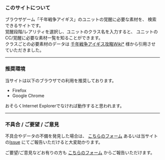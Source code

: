 ### このサイトについて
ブラウザゲーム「千年戦争アイギス」のユニットの覚醒に必要な素材を、
検索できるサイトです。  
覚醒段階/レアリティを選択し、ユニットのクラス名を入力すると、
ユニットのCC/覚醒に必要な素材一覧を知ることができます。  
クラスごとの必要素材のデータは
[千年戦争アイギス攻略Wiki*](https://wikiwiki.jp/aigiszuki/)
様から引用させていただきました。

---
### 推奨環境
当サイトは以下のブラウザでの利用を推奨しております。
* Firefox
* Google Chrome

おそらくInternet Explorerでなければ動作すると思われます。

---
### 不具合 / ご要望 / ご意見
不具合やデータの不備を発見した場合は、
[こちらのフォーム](https://forms.gle/9GQpEwQ6d4C3kKS7A)
あるいは当サイトの[Issue](https://github.com/heptaliane/aigisUnitEvolutionFinder/issues/new)
にてご報告いただけると大変助かります。

ご要望/ご意見などお有りの方も
[こちらのフォーム](https://forms.gle/9GQpEwQ6d4C3kKS7A)
からご報告いただけます。
